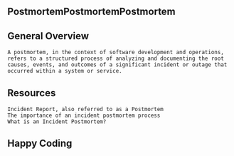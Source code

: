 ## PostmortemPostmortemPostmortem
## General Overview
    A postmortem, in the context of software development and operations, refers to a structured process of analyzing and documenting the root causes, events, and outcomes of a significant incident or outage that occurred within a system or service.
## Resources
    Incident Report, also referred to as a Postmortem
    The importance of an incident postmortem process
    What is an Incident Postmortem?
## Happy Coding
